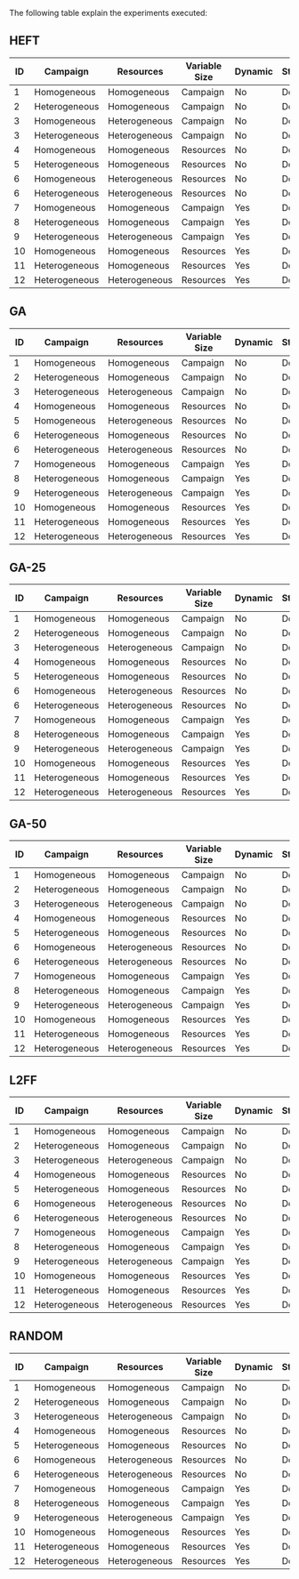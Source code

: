 The following table explain the experiments executed:

## HEFT

| ID  | Campaign      | Resources     | Variable Size | Dynamic | Status |
|-----|---------------|---------------|-----------|---------|--------|
| 1   | Homogeneous   | Homogeneous   | Campaign  | No      | Done   |
| 2   | Heterogeneous | Homogeneous   | Campaign  | No      | Done   |
| 3   | Homogeneous   | Heterogeneous | Campaign  | No      | Done   |
| 3   | Heterogeneous | Heterogeneous | Campaign  | No      | Done   |
| 4   | Homogeneous   | Homogeneous   | Resources | No      | Done   |
| 5   | Heterogeneous | Homogeneous   | Resources | No      | Done   |
| 6   | Homogeneous   | Heterogeneous | Resources | No      | Done   |
| 6   | Heterogeneous | Heterogeneous | Resources | No      | Done   |
| 7   | Homogeneous   | Homogeneous   | Campaign  | Yes     | Done   |
| 8   | Heterogeneous | Homogeneous   | Campaign  | Yes     | Done   |
| 9   | Heterogeneous | Heterogeneous | Campaign  | Yes     | Done   |
| 10  | Homogeneous   | Homogeneous   | Resources | Yes     | Done   |
| 11  | Heterogeneous | Homogeneous   | Resources | Yes     | Done   |
| 12  | Heterogeneous | Heterogeneous | Resources | Yes     | Done   |

## GA

| ID  | Campaign      | Resources     | Variable Size | Dynamic | Status |
|-----|---------------|---------------|-----------|---------|--------|
| 1   | Homogeneous   | Homogeneous   | Campaign  | No      | Done   |
| 2   | Heterogeneous | Homogeneous   | Campaign  | No      | Done   |
| 3   | Heterogeneous | Heterogeneous | Campaign  | No      | Done   |
| 4   | Homogeneous   | Homogeneous   | Resources | No      | Done   |
| 5   | Homogeneous   | Heterogeneous | Resources | No      | Done   |
| 6   | Heterogeneous | Homogeneous   | Resources | No      | Done   |
| 6   | Heterogeneous | Heterogeneous | Resources | No      | Done   |
| 7   | Homogeneous   | Homogeneous   | Campaign  | Yes     | Done   |
| 8   | Heterogeneous | Homogeneous   | Campaign  | Yes     | Done   |
| 9   | Heterogeneous | Heterogeneous | Campaign  | Yes     | Done   |
| 10  | Homogeneous   | Homogeneous   | Resources | Yes     | Done   |
| 11  | Heterogeneous | Homogeneous   | Resources | Yes     | Done   |
| 12  | Heterogeneous | Heterogeneous | Resources | Yes     | Done   |

## GA-25

| ID  | Campaign      | Resources     | Variable Size | Dynamic | Status |
|-----|---------------|---------------|-----------|---------|--------|
| 1   | Homogeneous   | Homogeneous   | Campaign  | No      | Done   |
| 2   | Heterogeneous | Homogeneous   | Campaign  | No      | Done   |
| 3   | Heterogeneous | Heterogeneous | Campaign  | No      | Done   |
| 4   | Homogeneous   | Homogeneous   | Resources | No      | Done   |
| 5   | Heterogeneous | Homogeneous   | Resources | No      | Done   |
| 6   | Homogeneous   | Heterogeneous | Resources | No      | Done   |
| 6   | Heterogeneous | Heterogeneous | Resources | No      | Done   |
| 7   | Homogeneous   | Homogeneous   | Campaign  | Yes     | Done   |
| 8   | Heterogeneous | Homogeneous   | Campaign  | Yes     | Done   |
| 9   | Heterogeneous | Heterogeneous | Campaign  | Yes     | Done   |
| 10  | Homogeneous   | Homogeneous   | Resources | Yes     | Done   |
| 11  | Heterogeneous | Homogeneous   | Resources | Yes     | Done   |
| 12  | Heterogeneous | Heterogeneous | Resources | Yes     | Done   |

## GA-50

| ID  | Campaign      | Resources     |  Variable Size | Dynamic | Status |
|-----|---------------|---------------|-----------|---------|--------|
| 1   | Homogeneous   | Homogeneous   | Campaign  | No      | Done   |
| 2   | Heterogeneous | Homogeneous   | Campaign  | No      | Done   |
| 3   | Heterogeneous | Heterogeneous | Campaign  | No      | Done   |
| 4   | Homogeneous   | Homogeneous   | Resources | No      | Done   |
| 5   | Heterogeneous | Homogeneous   | Resources | No      | Done   |
| 6   | Homogeneous   | Heterogeneous | Resources | No      | Done   |
| 6   | Heterogeneous | Heterogeneous | Resources | No      | Done   |
| 7   | Homogeneous   | Homogeneous   | Campaign  | Yes     | Done   |
| 8   | Heterogeneous | Homogeneous   | Campaign  | Yes     | Done   |
| 9   | Heterogeneous | Heterogeneous | Campaign  | Yes     | Done   |
| 10  | Homogeneous   | Homogeneous   | Resources | Yes     | Done   |
| 11  | Heterogeneous | Homogeneous   | Resources | Yes     | Done   |
| 12  | Heterogeneous | Heterogeneous | Resources | Yes     | Done   |

## L2FF

| ID  | Campaign      | Resources     |  Variable Size | Dynamic | Status |
|-----|---------------|---------------|-----------|---------|--------|
| 1   | Homogeneous   | Homogeneous   | Campaign  | No      | Done   |
| 2   | Heterogeneous | Homogeneous   | Campaign  | No      | Done   |
| 3   | Heterogeneous | Heterogeneous | Campaign  | No      | Done   |
| 4   | Homogeneous   | Homogeneous   | Resources | No      | Done   |
| 5   | Heterogeneous | Homogeneous   | Resources | No      | Done   |
| 6   | Homogeneous   | Heterogeneous | Resources | No      | Done   |
| 6   | Heterogeneous | Heterogeneous | Resources | No      | Done   |
| 7   | Homogeneous   | Homogeneous   | Campaign  | Yes     | Done   |
| 8   | Heterogeneous | Homogeneous   | Campaign  | Yes     | Done   |
| 9   | Heterogeneous | Heterogeneous | Campaign  | Yes     | Done   |
| 10  | Homogeneous   | Homogeneous   | Resources | Yes     | Done   |
| 11  | Heterogeneous | Homogeneous   | Resources | Yes     | Done   |
| 12  | Heterogeneous | Heterogeneous | Resources | Yes     | Done   |

## RANDOM

| ID  | Campaign      | Resources     |  Variable Size | Dynamic | Status |
|-----|---------------|---------------|-----------|---------|--------|
| 1   | Homogeneous   | Homogeneous   | Campaign  | No      | Done   |
| 2   | Heterogeneous | Homogeneous   | Campaign  | No      | Done   |
| 3   | Heterogeneous | Heterogeneous | Campaign  | No      | Done   |
| 4   | Homogeneous   | Homogeneous   | Resources | No      | Done   |
| 5   | Heterogeneous | Homogeneous   | Resources | No      | Done   |
| 6   | Homogeneous   | Heterogeneous | Resources | No      | Done   |
| 6   | Heterogeneous | Heterogeneous | Resources | No      | Done   |
| 7   | Homogeneous   | Homogeneous   | Campaign  | Yes     | Done   |
| 8   | Heterogeneous | Homogeneous   | Campaign  | Yes     | Done   |
| 9   | Heterogeneous | Heterogeneous | Campaign  | Yes     | Done   |
| 10  | Homogeneous   | Homogeneous   | Resources | Yes     | Done   |
| 11  | Heterogeneous | Homogeneous   | Resources | Yes     | Done   |
| 12  | Heterogeneous | Heterogeneous | Resources | Yes     | Done   |